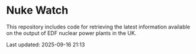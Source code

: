 # Nuke Watch

This repository includes code for retrieving the latest information available on the output of EDF nuclear power plants in the UK.

Last updated: 2025-09-16 21:13
